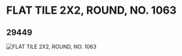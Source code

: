 # FLAT TILE 2X2, ROUND, NO. 1063
## 29449
![FLAT TILE 2X2, ROUND, NO. 1063](https://lc-www-live-s.legocdn.com/media/bricks/5/2/6174237.jpg)